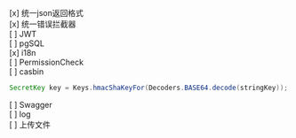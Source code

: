[x] 统一json返回格式  
[x] 统一错误拦截器  
[ ] JWT  
[ ] pgSQL  
[x] i18n  
[ ] PermissionCheck  
[ ] casbin  
```java
SecretKey key = Keys.hmacShaKeyFor(Decoders.BASE64.decode(stringKey));
```  
[ ] Swagger  
[ ] log  
[ ] 上传文件
